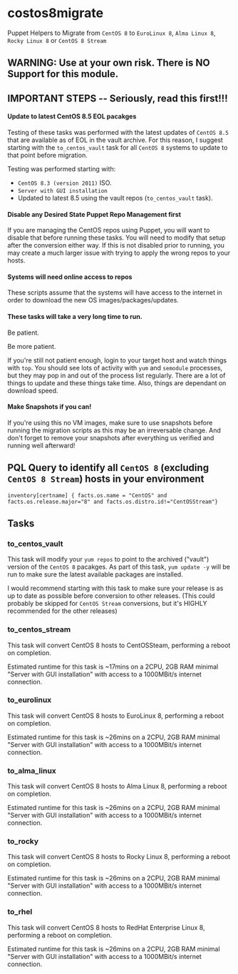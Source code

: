 # costos8migrate

Puppet Helpers to Migrate from `CentOS 8` to `EuroLinux 8`, `Alma Linux 8`, `Rocky Linux 8` or `CentOS 8 Stream`

## WARNING: Use at your own risk. There is NO Support for this module.

## IMPORTANT STEPS -- Seriously, read this first!!!

#### Update to latest CentOS 8.5 EOL pacakges

Testing of these tasks was performed with the latest updates of `CentOS 8.5` that are available as of EOL in the vault archive.
For this reason, I suggest starting with the `to_centos_vault` task for all `CentOS 8` systems to update to that point before migration.

Testing was performed starting with:
- `CentOS 8.3 (version 2011)` ISO.
- `Server with GUI installation`
- Updated to latest 8.5 using the vault repos (`to_centos_vault` task).

#### Disable any Desired State Puppet Repo Management first 
If you are managing the CentOS repos using Puppet, you will want to disable that before running these tasks. You will need to modify that setup after the conversion either way. 
If this is not disabled prior to running, you may create a much larger issue with trying to apply the wrong repos to your hosts.


#### Systems will need online access to repos
These scripts assume that the systems will have access to the internet in order to download the new OS images/packages/updates.

#### These tasks will take a very long time to run.

Be patient.

Be more patient.

If you're still not patient enough, login to your target host and watch things with `top`. You should see lots of activity with `yum` and `semodule` processes, but they may pop in and out of the process list regularly. There are a lot of things to update and these things take time. Also, things are dependant on download speed.

#### Make Snapshots if you can!

If you're using this no VM images, make sure to use snapshots before running the migration scripts as this may be an irreversable change.
And don't forget to remove your snapshots after everything us verified and running well afterward!



## PQL Query to identify all `CentOS 8` (excluding `CentOS 8 Stream`) hosts in your environment

```inventory[certname] { facts.os.name = "CentOS" and facts.os.release.major="8" and facts.os.distro.id!="CentOSStream"}```

## Tasks

### to_centos_vault

This task will modify your `yum repos` to point to the archived ("vault") version of the `CentOS 8` pacakges.
As part of this task, `yum update -y` will be run to make sure the latest available packages are installed.  

I would recommend starting with this task to make sure your release is as up to date as possible before conversion to other releases.
(This could probably be skipped for `CentOS Stream` conversions, but it's HIGHLY recommended for the other releases)

### to_centos_stream

This task will convert CentOS 8 hosts to CentOSSteam, performing a reboot on completion.

Estimated runtime for this task is ~17mins on a 2CPU, 2GB RAM minimal "Server with GUI installation" with access to a 1000MBit/s internet connection.


### to_eurolinux

This task will convert CentOS 8 hosts to EuroLinux 8, performing a reboot on completion.

Estimated runtime for this task is ~26mins on a 2CPU, 2GB RAM minimal "Server with GUI installation" with access to a 1000MBit/s internet connection.


### to_alma_linux

This task will convert CentOS 8 hosts to Alma Linux 8, performing a reboot on completion.

Estimated runtime for this task is ~26mins on a 2CPU, 2GB RAM minimal "Server with GUI installation" with access to a 1000MBit/s internet connection.


### to_rocky

This task will convert CentOS 8 hosts to Rocky Linux 8, performing a reboot on completion.

Estimated runtime for this task is ~26mins on a 2CPU, 2GB RAM minimal "Server with GUI installation" with access to a 1000MBit/s internet connection.

### to_rhel

This task will convert CentOS 8 hosts to RedHat Enterprise Linux 8, performing a reboot on completion.

Estimated runtime for this task is ~26mins on a 2CPU, 2GB RAM minimal "Server with GUI installation" with access to a 1000MBit/s internet connection.


